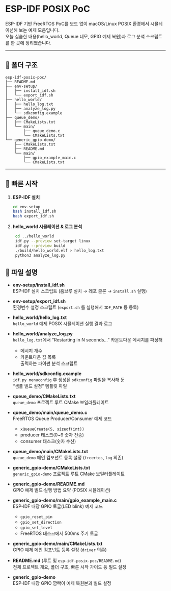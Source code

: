 # ESP-IDF POSIX PoC

ESP-IDF 기반 FreeRTOS PoC를 보드 없이 macOS/Linux POSIX 환경에서 시뮬레이션해 보는 예제 모음입니다.  
오늘 실습한 내용(hello_world, Queue 데모, GPIO 예제 복원)과 로그 분석 스크립트를 한 곳에 정리했습니다.

---

## 📂 폴더 구조
```  
esp-idf-posix-poc/
├── README.md
├── env-setup/
│   ├── install_idf.sh
│   └── export_idf.sh
├── hello_world/
│   ├── hello_log.txt
│   ├── analyze_log.py
│   └── sdkconfig.example
├── queue_demo/
│   ├── CMakeLists.txt
│   └── main/
│       ├── queue_demo.c
│       └── CMakeLists.txt
└── generic_gpio-demo/
    ├── CMakeLists.txt
    ├── README.md
    └── main/
        ├── gpio_example_main.c
        └── CMakeLists.txt
```  

---

## 🚀 빠른 시작

1. **ESP-IDF 설치**  
   ```bash
   cd env-setup
   bash install_idf.sh
   bash export_idf.sh

2. **hello_world 시뮬레이션 & 로그 분석**
   ```bash
	cd ../hello_world
	idf.py --preview set-target linux
	idf.py --preview build
	./build/hello_world.elf > hello_log.txt
	python3 analyze_log.py


## 🔧 파일 설명

- **env-setup/install_idf.sh**  
  ESP-IDF 설치 스크립트 (홈브루 설치 → 레포 클론 → `install.sh` 실행)

- **env-setup/export_idf.sh**  
  환경변수 설정 스크립트 (`export.sh` 를 실행해서 `IDF_PATH` 등 등록)

- **hello_world/hello_log.txt**  
  `hello_world` 예제 POSIX 시뮬레이션 실행 결과 로그

- **hello_world/analyze_log.py**  
  `hello_log.txt`에서 “Restarting in N seconds…” 카운트다운 메시지를 파싱해  
  - 메시지 개수  
  - 카운트다운 값 목록  
  출력하는 파이썬 분석 스크립트

- **hello_world/sdkconfig.example**  
  `idf.py menuconfig` 후 생성된 `sdkconfig` 파일을 복사해 둔  
  “샘플 빌드 설정” 템플릿 파일

- **queue_demo/CMakeLists.txt**  
  `queue_demo` 프로젝트 루트 CMake 보일러플레이트

- **queue_demo/main/queue_demo.c**  
  FreeRTOS Queue Producer/Consumer 예제 코드  
  - `xQueueCreate(5, sizeof(int))`  
  - producer 태스크(0~9 숫자 전송)  
  - consumer 태스크(숫자 수신)  

- **queue_demo/main/CMakeLists.txt**  
  `queue_demo` 메인 컴포넌트 등록 설정 (`freertos`, `log` 의존)

- **generic_gpio-demo/CMakeLists.txt**  
  `generic_gpio-demo` 프로젝트 루트 CMake 보일러플레이트

- **generic_gpio-demo/README.md**  
  GPIO 예제 빌드·실행 방법 요약 (POSIX 시뮬레이션)

- **generic_gpio-demo/main/gpio_example_main.c**  
  ESP-IDF 내장 GPIO 토글(LED blink) 예제 코드  
  - `gpio_reset_pin`  
  - `gpio_set_direction`  
  - `gpio_set_level`  
  - FreeRTOS 태스크에서 500ms 주기 토글

- **generic_gpio-demo/main/CMakeLists.txt**  
  GPIO 예제 메인 컴포넌트 등록 설정 (`driver` 의존)

- **README.md** (루트 및 `esp-idf-posix-poc/README.md`)  
  전체 프로젝트 개요, 폴더 구조, 빠른 시작 가이드 등 빌드 설정
- **generic_gpio-demo**  
  ESP-IDF 내장 GPIO 깜빡이 예제 복원본과 빌드 설정
